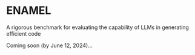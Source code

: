 # ENAMEL
A rigorous benchmark for evaluating the capability of LLMs in generating efficient code

Coming soon (by June 12, 2024)... 
